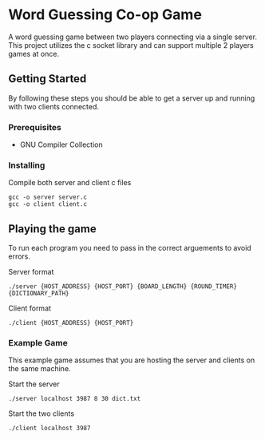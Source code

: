 # Word Guessing Co-op Game
A word guessing game between two players connecting via a single server. This project utilizes the c socket library and can support multiple 2 players games at once.

## Getting Started

By following these steps you should be able to get a server up and running with two clients connected.


### Prerequisites
- GNU Compiler Collection


### Installing

Compile both server and client c files

    gcc -o server server.c
    gcc -o client client.c


## Playing the game

To run each program you need to pass in the correct arguements to avoid errors.

Server format
   
    ./server {HOST_ADDRESS} {HOST_PORT} {BOARD_LENGTH} {ROUND_TIMER} {DICTIONARY_PATH} 
    
Client format
   
    ./client {HOST_ADDRESS} {HOST_PORT} 


### Example Game

This example game assumes that you are hosting the server and clients on the same machine.

Start the server

    ./server localhost 3987 8 30 dict.txt
    
Start the two clients

    ./client localhost 3987
